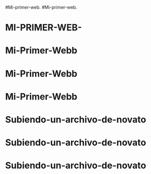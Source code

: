 #Mi-primer-web.
#Mi-primer-web.
# MI-PRIMER-WEB-
# Mi-Primer-Webb
# Mi-Primer-Webb
# Mi-Primer-Webb
# Subiendo-un-archivo-de-novato
# Subiendo-un-archivo-de-novato
# Subiendo-un-archivo-de-novato
